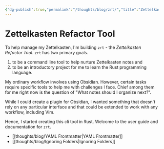 ```yaml
---
{"dg-publish":true,"permalink":"/thoughts/blog/zrt/","title":"Zettelkasten Refactor Tool","tags":["refactored","blogged","zrt"],"created":"2025-08-26T19:48:37.068+01:00","updated":"2025-08-30T09:10:37.909+01:00"}
---
```


# Zettelkasten Refactor Tool

To help manage my Zettelkasten, I'm building `zrt` - the *Zettelkasten Refactor Tool*.
`zrt` has two primary goals.

1) to be a command line tool to help nurture Zettelkasten notes and
2) to be an introductory project for me to learn the Rust programming language.

My ordinary workflow involves using Obsidian. However, certain tasks require specific tools to help me with challenges I face. Chief among them for me right now is the question of "What notes should I organize next?".

While I could create a plugin for Obsidian, I wanted something that doesn't rely on any particular interface and that could be extended to work with any workflow, including Vim.

Hence, I started creating this cli tool in Rust. Welcome to the user guide and documentation for `zrt`.

- [[thoughts/blog/YAML Frontmatter\|YAML Frontmatter]]
- [[thoughts/blog/Ignoring Folders\|Ignoring Folders]]